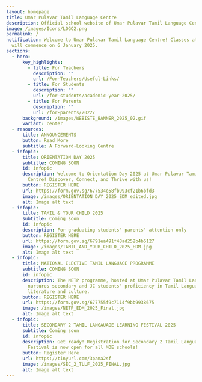 ```yaml
---
layout: homepage
title: Umar Pulavar Tamil Language Centre
description: Official school website of Umar Pulavar Tamil Language Centre.
image: /images/Icons/LOGO2.png
permalink: /
notification: Welcome to Umar Pulavar Tamil Language Centre! Classes at UPTLC
  will commence on 6 January 2025.
sections:
  - hero:
      key_highlights:
        - title: For Teachers
          description: ""
          url: /For-Teachers/Useful-Links/
        - title: For Students
          description: ""
          url: /for-students/academic-year-2025/
        - title: For Parents
          description: ""
          url: /for-parents/2022/
      background: /images/WEBISTE_BANNER_2025_02.gif
      variant: center
  - resources:
      title: ANNOUNCEMENTS
      button: Read More
      subtitle: A Forward-Looking Centre
  - infopic:
      title: ORIENTATION DAY 2025
      subtitle: COMING SOON
      id: infopic
      description: Welcome to Orientation Day 2025 at Umar Pulavar Tamil Language
        Centre! Discover, Connect, and Thrive with us!
      button: REGISTER HERE
      url: https://form.gov.sg/677534e58fb993cf21b6bfd3
      image: /images/ORIENTATION_DAY_2025_EDM_edited.jpg
      alt: Image alt text
  - infopic:
      title: TAMIL & YOUR CHILD 2025
      subtitle: Coming soon
      id: infopic
      description: For graduating students' parents' attention only
      button: REGISTER HERE
      url: https://form.gov.sg/6791ea491f48ad252b4b6127
      image: /images/TAMIL_AND_YOUR_CHILD_2025_EDM.jpg
      alt: Image alt text
  - infopic:
      title: NATIONAL ELECTIVE TAMIL LANGUAGE PROGRAMME
      subtitle: COMING SOON
      id: infopic
      description: The NETP programme, hosted at Umar Pulavar Tamil Language Centre,
        nurtures secondary and JC students' proficiency in Tamil Language,
        literature and culture.
      button: REGISTER HERE
      url: https://form.gov.sg/677755f9c7114f9bb9938675
      image: /images/NETP_EDM_2025_Final.jpg
      alt: Image alt text
  - infopic:
      title: SECONDARY 2 TAMIL LANGAUAGE LEARNING FESTIVAL 2025
      subtitle: Coming soon
      id: infopic
      description: Get ready! Registration for Secondary 2 Tamil Language Learning
        Festival is now open for all MOE schools!
      button: Register Here
      url: https://tinyurl.com/3pama2sf
      image: /images/SEC_2_TLLF_2025_FINAL.jpg
      alt: Image alt text
---
```

